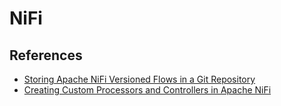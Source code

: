 # NiFi

## References

- [Storing Apache NiFi Versioned Flows in a Git Repository](https://community.hortonworks.com/articles/210286/storing-apache-nifi-versioned-flows-in-a-git-repos.html)
- [Creating Custom Processors and Controllers in Apache NiFi](https://medium.com/hashmapinc/creating-custom-processors-and-controllers-in-apache-nifi-e14148740ea)
